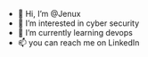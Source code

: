 - 👋 Hi, I’m @Jenux
- 👀 I’m interested in cyber security
- 🌱 I’m currently learning devops
- 📫 you can reach me on LinkedIn

<!---
Jenux007/Jenux007 is a ✨ special ✨ repository because its `README.md` (this file) appears on your GitHub profile.
You can click the Preview link to take a look at your changes.
--->
